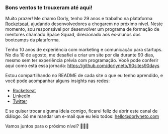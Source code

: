 ### Bons ventos te trouxeram até aqui!

Muito prazer! Me chamo Dorly, tenho 29 anos e trabalho na plataforma [Rocketseat](https://rocketseat.com.br/), ajudando desenvolvedores a chegarem no próximo nível. Neste momento, sou responsável por desenvolver um programa de formação de mentores chamado Space Squad, direcionado aos ex-alunos dos bootcamps da plataforma. 

Tenho 10 anos de experiência com marketing e comunicação para startups. No dia 10 de agosto, me desafiei a criar um site por dia durante 90 dias, mesmo sem ter experiência prévia com programação. Você pode conferir aqui como está essa jornada: https://github.com/dorlyneto/90sites90days

Estou compartilhando no README de cada site o que eu tenho aprendido, e você pode acompanhar alguns insights nas redes:

* [Rocketseat](https://app.rocketseat.com.br/me/dorlyneto)
* [LinkedIn](https://www.linkedin.com/in/dorlyneto/)
* [Twitter](https://twitter.com/dorlyneto)

E se quiser trocar alguma ideia comigo, ficarei feliz de abrir este canal de diálogo. Só me mandar um e-mail que eu leio todos: hello@dorlyneto.com

Vamos juntos para o próximo nível? 🚀🚀🚀
